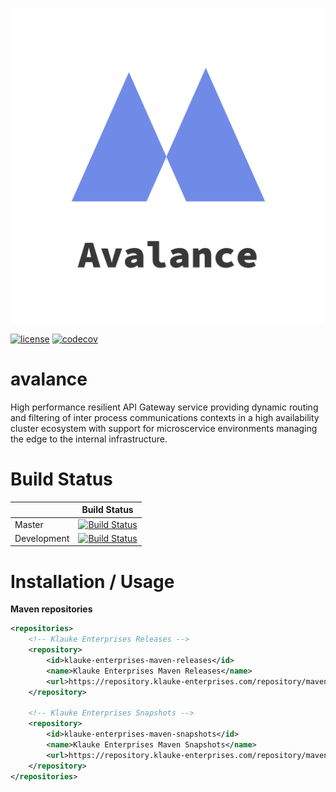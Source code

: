 <p align="center">
<img src=".github/logo.png" alt="Avalance" title="Avalance" />
</p>

[![license](https://img.shields.io/github/license/mashape/apistatus.svg)](https://github.com/FelixKlauke/avalance)
[![codecov](https://codecov.io/gh/FelixKlauke/avalance/branch/dev/graph/badge.svg)](https://codecov.io/gh/FelixKlauke/avalance)

# avalance
High performance resilient API Gateway service providing dynamic routing and filtering of inter process communications contexts in a high availability cluster ecosystem with support for microscervice environments managing the edge to the internal infrastructure.

# Build Status

|             | Build Status                                                                                                            |
|-------------|-------------------------------------------------------------------------------------------------------------------------|
| Master      | [![Build Status](https://travis-ci.org/FelixKlauke/avalance.svg?branch=master)](https://travis-ci.org/FelixKlauke/avalance) |
| Development | [![Build Status](https://travis-ci.org/FelixKlauke/avalance.svg?branch=dev)](https://travis-ci.org/FelixKlauke/avalance)    |


# Installation / Usage

**Maven repositories**
```xml
<repositories>
    <!-- Klauke Enterprises Releases -->
    <repository>
        <id>klauke-enterprises-maven-releases</id>
        <name>Klauke Enterprises Maven Releases</name>
        <url>https://repository.klauke-enterprises.com/repository/maven-releases/</url>
    </repository>
	
    <!-- Klauke Enterprises Snapshots -->
    <repository>
        <id>klauke-enterprises-maven-snapshots</id>
        <name>Klauke Enterprises Maven Snapshots</name>
        <url>https://repository.klauke-enterprises.com/repository/maven-snapshots/</url>
    </repository>
</repositories>
```

